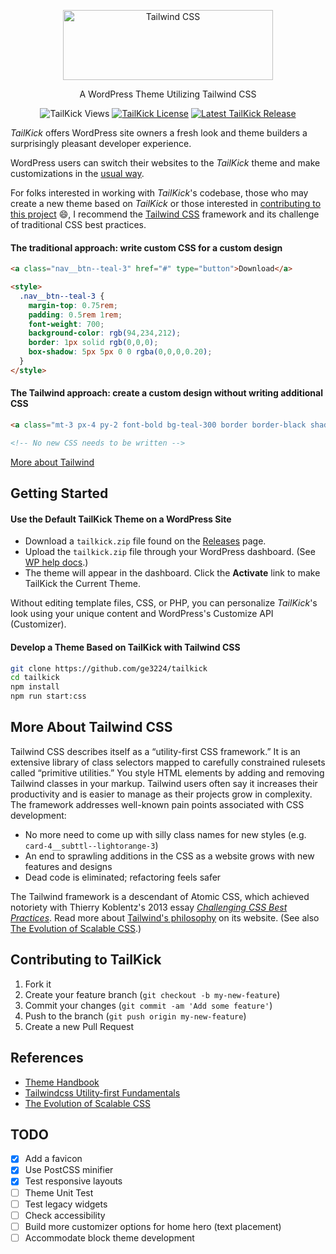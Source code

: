 <p align="center">
  <a href="https://jacobbenison.com/" target="_blank">
    <picture>
      <source media="(prefers-color-scheme: dark)" srcset="https://user-images.githubusercontent.com/75739874/210090629-6116d0c8-b268-4121-a142-fe59239bf7d5.svg">
      <source media="(prefers-color-scheme: light)" srcset="https://user-images.githubusercontent.com/75739874/210090704-4c1f4254-48a3-4d0d-bcb8-936ca35d1082.svg">
      <img alt="Tailwind CSS" src="https://user-images.githubusercontent.com/75739874/210015003-1e8611fb-fbbf-4a23-882d-bec14825ee09.svg" width="336" height="112" style="max-width: 100%;">
    </picture>
  </a>
</p>

<p align="center">A WordPress Theme Utilizing Tailwind CSS</p>

<div align="center">
  
![TailKick Views](https://komarev.com/ghpvc/?username=ge3224&label=Views&color=blue&style=flat)
[![TailKick License](https://img.shields.io/github/license/ge3224/tailkick)](https://github.com/ge3224/tailkick/blob/main/LICENSE.md)
[![Latest TailKick Release](https://img.shields.io/github/v/release/ge3224/tailkick?include_prereleases)](https://github.com/ge3224/tailkick/releases)
  
</div>

*TailKick* offers WordPress site owners a fresh look and theme builders a surprisingly pleasant developer experience.

WordPress users can switch their websites to the *TailKick* theme and make customizations in the [usual way](#gs-site-owners).

For folks interested in working with *TailKick*'s codebase, those who may create a new theme based on *TailKick* or those interested in [contributing to this project](#contributing) :smile:, I recommend the [Tailwind CSS](#more-about-tailwind) framework and its challenge of traditional CSS best practices.

#### The traditional approach: write custom CSS for a custom design

```html
<a class="nav__btn--teal-3" href="#" type="button">Download</a>

<style>
  .nav__btn--teal-3 {
    margin-top: 0.75rem;
    padding: 0.5rem 1rem;
    font-weight: 700;
    background-color: rgb(94,234,212);
    border: 1px solid rgb(0,0,0);
    box-shadow: 5px 5px 0 0 rgba(0,0,0,0.20);
  }
</style>
```

#### The Tailwind approach: create a custom design without writing additional CSS

```html
<a class="mt-3 px-4 py-2 font-bold bg-teal-300 border border-black shadow-[5px_5px_0_0_rgba(0,0,0,0.20)]" href="#" type="button">Download</a>

<!-- No new CSS needs to be written -->
```

[More about Tailwind](#more-about-tailwind)

## <a name="getting-started"></a> Getting Started 

#### <a name="gs-site-owners"></a>Use the Default TailKick Theme on a WordPress Site

- Download a `tailkick.zip` file found on the [Releases](https://github.com/ge3224/tailkick/releases/) page.
- Upload the `tailkick.zip` file through your WordPress dashboard. (See [WP help docs](https://wordpress.org/support/article/appearance-themes-screen/#using-the-upload-method).)
- The theme will appear in the dashboard. Click the **Activate** link to make TailKick the Current Theme.

Without editing template files, CSS, or PHP, you can personalize *TailKick*'s look using your unique content and WordPress's Customize API (Customizer).

#### <a name="gs-theme-developers"></a>Develop a Theme Based on TailKick with Tailwind CSS

```bash
git clone https://github.com/ge3224/tailkick
cd tailkick
npm install
npm run start:css
```

## <a name="more-about-tailwind"></a>More About Tailwind CSS

Tailwind CSS describes itself as a &ldquo;utility-first CSS framework.&rdquo; It is an extensive library of class selectors mapped to carefully constrained rulesets called &ldquo;primitive utilities.&rdquo; You style HTML elements by adding and removing Tailwind classes in your markup. Tailwind users often say it increases their productivity and is easier to manage as their projects grow in complexity. The framework addresses well-known pain points associated with CSS development:

- No more need to come up with silly class names for new styles (e.g. `card-4__subttl--lightorange-3`)
- An end to sprawling additions in the CSS as a website grows with new features and designs
- Dead code is eliminated; refactoring feels safer

The Tailwind framework is a descendant of Atomic CSS, which achieved notoriety with Thierry Koblentz's 2013 essay [*Challenging CSS Best Practices*](https://www.smashingmagazine.com/2013/10/challenging-css-best-practices-atomic-approach/).
Read more about [Tailwind's philosophy](https://tailwindcss.com/docs/utility-first) on its website. (See also [The Evolution of Scalable CSS](https://frontendmastery.com/posts/the-evolution-of-scalable-css/).)

## <a name="contributing"></a>Contributing to TailKick

1. Fork it
2. Create your feature branch (`git checkout -b my-new-feature`)
3. Commit your changes (`git commit -am 'Add some feature'`)
4. Push to the branch (`git push origin my-new-feature`)
5. Create a new Pull Request

## <a name="references"></a>References

- [Theme Handbook](https://developer.wordpress.org/themes/)
- [Tailwindcss Utility-first Fundamentals](https://tailwindcss.com/docs/utility-first)
- [The Evolution of Scalable CSS](https://frontendmastery.com/posts/the-evolution-of-scalable-css/)

## TODO

- [x] Add a favicon 
- [x] Use PostCSS minifier
- [x] Test responsive layouts
- [ ] Theme Unit Test
- [ ] Test legacy widgets
- [ ] Check accessibility
- [ ] Build more customizer options for home hero (text placement)
- [ ] Accommodate block theme development
